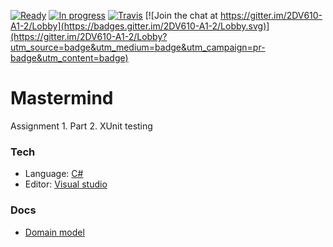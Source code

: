 [![Ready](https://badge.waffle.io/sticky4loop/2DV610-A1.2.svg?label=ready&title=Ready)](http://waffle.io/sticky4loop/2DV610-A1.2)
[![In progress](https://badge.waffle.io/sticky4loop/2DV610-A1.2.svg?label=in%20progress&title=In%20progress)](http://waffle.io/sticky4loop/2DV610-A1.2)
[![Travis](https://travis-ci.org/sticky4loop/2DV610-A1.2.svg?branch=master)](https://travis-ci.org/sticky4loop/2DV610-A1.2)
[![Join the chat at https://gitter.im/2DV610-A1-2/Lobby](https://badges.gitter.im/2DV610-A1-2/Lobby.svg)](https://gitter.im/2DV610-A1-2/Lobby?utm_source=badge&utm_medium=badge&utm_campaign=pr-badge&utm_content=badge)
# Mastermind

Assignment 1. Part 2. XUnit testing

### Tech
* Language: [C#]
* Editor: [Visual studio]

### Docs
* [Domain model](https://www.draw.io/?state=%7B%22ids%22:%5B%220B6z8JWFl9m9cRk5BVUNWbmw2Vmc%22%5D,%22action%22:%22open%22,%22userId%22:%22104890883417214251592%22%7D#G0B6z8JWFl9m9cRk5BVUNWbmw2Vmc)

[C#]: <https://msdn.microsoft.com/en-us/library/67ef8sbd.aspx>
[Visual studio]: <https://www.visualstudio.com>
